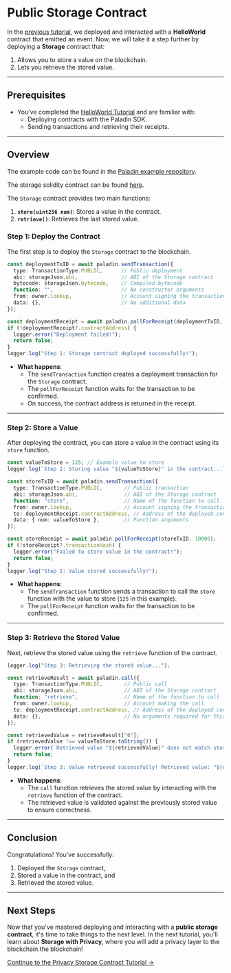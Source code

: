 # Public Storage Contract

In the [previous tutorial](./hello-world.md), we deployed and interacted with a **HelloWorld** contract that emitted an event. Now, we will take it a step further by deploying a **Storage** contract that:
1. Allows you to store a value on the blockchain.
2. Lets you retrieve the stored value.

---

## Prerequisites

- You’ve completed the [HelloWorld Tutorial](./hello-world.md) and are familiar with:
  - Deploying contracts with the Paladin SDK.
  - Sending transactions and retrieving their receipts.

---

## Overview

The example code can be found in the [Paladin example repository](https://github.com/LF-Decentralized-Trust-labs/paladin/blob/main/example/public-storage).

The storage solidity contract can be found [here](https://github.com/LF-Decentralized-Trust-labs/paladin/blob/main/solidity/contracts/tutorial/Storage.sol).

The `Storage` contract provides two main functions:
1. **`store(uint256 num)`**: Stores a value in the contract.
2. **`retrieve()`**: Retrieves the last stored value.


### Step 1: Deploy the Contract

The first step is to deploy the `Storage` contract to the blockchain.

```typescript
const deploymentTxID = await paladin.sendTransaction({
  type: TransactionType.PUBLIC,      // Public deployment
  abi: storageJson.abi,              // ABI of the Storage contract
  bytecode: storageJson.bytecode,    // Compiled bytecode
  function: "",                      // No constructor arguments
  from: owner.lookup,                // Account signing the transaction
  data: {},                          // No additional data
});

const deploymentReceipt = await paladin.pollForReceipt(deploymentTxID, 10000);
if (!deploymentReceipt?.contractAddress) {
  logger.error("Deployment failed!");
  return false;
}
logger.log("Step 1: Storage contract deployed successfully!");
```

- **What happens**:
  - The `sendTransaction` function creates a deployment transaction for the `Storage` contract.
  - The `pollForReceipt` function waits for the transaction to be confirmed.
  - On success, the contract address is returned in the receipt.

---

### Step 2: Store a Value

After deploying the contract, you can store a value in the contract using its `store` function.

```typescript
const valueToStore = 125; // Example value to store
logger.log(`Step 2: Storing value "${valueToStore}" in the contract...`);

const storeTxID = await paladin.sendTransaction({
  type: TransactionType.PUBLIC,       // Public transaction
  abi: storageJson.abi,               // ABI of the Storage contract
  function: "store",                  // Name of the function to call
  from: owner.lookup,                 // Account signing the transaction
  to: deploymentReceipt.contractAddress, // Address of the deployed contract
  data: { num: valueToStore },        // Function arguments
});

const storeReceipt = await paladin.pollForReceipt(storeTxID, 10000);
if (!storeReceipt?.transactionHash) {
  logger.error("Failed to store value in the contract!");
  return false;
}
logger.log("Step 2: Value stored successfully!");
```

- **What happens**:
  - The `sendTransaction` function sends a transaction to call the `store` function with the value to store (`125` in this example).
  - The `pollForReceipt` function waits for the transaction to be confirmed.

---

### Step 3: Retrieve the Stored Value

Next, retrieve the stored value using the `retrieve` function of the contract.

```typescript
logger.log("Step 3: Retrieving the stored value...");

const retrieveResult = await paladin.call({
  type: TransactionType.PUBLIC,       // Public call
  abi: storageJson.abi,               // ABI of the Storage contract
  function: "retrieve",               // Name of the function to call
  from: owner.lookup,                 // Account making the call
  to: deploymentReceipt.contractAddress, // Address of the deployed contract
  data: {},                           // No arguments required for this function
});

const retrievedValue = retrieveResult["0"];
if (retrievedValue !== valueToStore.toString()) {
  logger.error(`Retrieved value "${retrievedValue}" does not match stored value "${valueToStore}"!`);
  return false;
}
logger.log(`Step 3: Value retrieved successfully! Retrieved value: "${retrievedValue}"`);
```

- **What happens**:
  - The `call` function retrieves the stored value by interacting with the `retrieve` function of the contract.
  - The retrieved value is validated against the previously stored value to ensure correctness.

---

## Conclusion

Congratulations! You’ve successfully:
1. Deployed the `Storage` contract,
2. Stored a value in the contract, and
3. Retrieved the stored value.

---

## Next Steps

Now that you've mastered deploying and interacting with a **public storage contract**, it's time to take things to the next level. In the next tutorial, you'll learn about **Storage with Privacy**, where you will add a privacy layer to the blockchain.the blockchain!

[Continue to the Privacy Storage Contract Tutorial →](./private-storage.md)